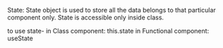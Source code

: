State: State object is used to store all the data belongs to that particular component only. State is accessible only inside class.

to use state-
in Class component: this.state
in Functional component: useState
